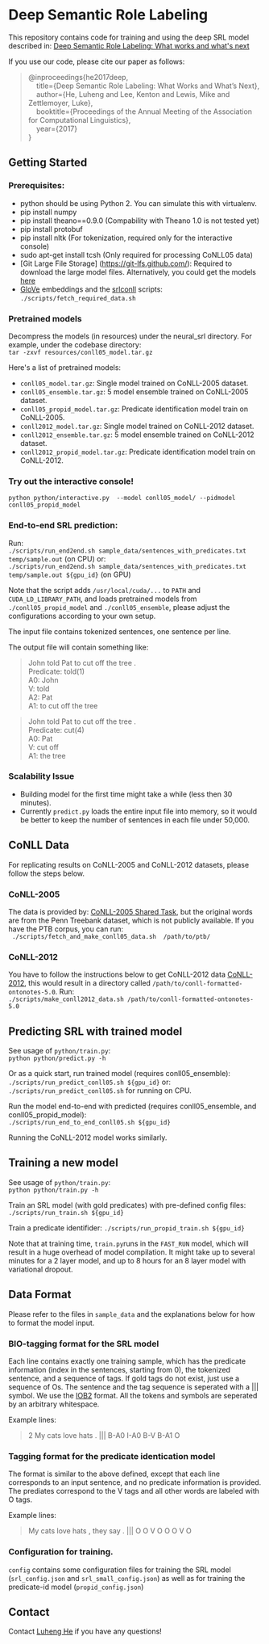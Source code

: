 # Deep Semantic Role Labeling

This repository contains code for training and using the deep SRL model described in:
[Deep Semantic Role Labeling: What works and what's next](https://homes.cs.washington.edu/~luheng/files/acl2017_hllz.pdf)

If you use our code, please cite our paper as follows:  
  > @inproceedings{he2017deep,  
  > &nbsp; &nbsp; title={Deep Semantic Role Labeling: What Works and What’s Next},  
  > &nbsp; &nbsp; author={He, Luheng and Lee, Kenton and Lewis, Mike and Zettlemoyer, Luke},  
  > &nbsp; &nbsp; booktitle={Proceedings of the Annual Meeting of the Association for Computational Linguistics},  
  > &nbsp; &nbsp; year={2017}  
  > }  

## Getting Started
### Prerequisites:
* python should be using Python 2. You can simulate this with virtualenv.
* pip install numpy
* pip install theano==0.9.0 (Compability with Theano 1.0 is not tested yet)
* pip install protobuf
* pip install nltk (For tokenization, required only for the interactive console)
* sudo apt-get install tcsh (Only required for processing CoNLL05 data)
* [Git Large File Storage] (https://git-lfs.github.com/): Required to download the large model files. Alternatively, you could get the models [here](https://drive.google.com/drive/folders/0B5zHXdvxrsjNZUx2YXJ5cEM0TW8?usp=sharing)
* [GloVe](https://nlp.stanford.edu/projects/glove/) embeddings and the [srlconll](http://www.lsi.upc.edu/~srlconll/soft.html) scripts:  
`./scripts/fetch_required_data.sh`

### Pretrained models
Decompress the models (in resources) under the neural_srl directory. For example, under the codebase directory:  
`tar -zxvf resources/conll05_model.tar.gz`

Here's a list of pretrained models:
* `conll05_model.tar.gz`: Single model trained on CoNLL-2005 dataset.
* `conll05_ensemble.tar.gz`: 5 model ensemble trained on CoNLL-2005 dataset.
* `conll05_propid_model.tar.gz`: Predicate identification model train on CoNLL-2005.
* `conll2012_model.tar.gz`: Single model trained on CoNLL-2012 dataset.
* `conll2012_ensemble.tar.gz`: 5 model ensemble trained on CoNLL-2012 dataset.
* `conll2012_propid_model.tar.gz`: Predicate identification model train on CoNLL-2012.


### Try out the interactive console!
`python python/interactive.py  --model conll05_model/ --pidmodel conll05_propid_model`

### End-to-end SRL prediction:
Run:  
`./scripts/run_end2end.sh sample_data/sentences_with_predicates.txt temp/sample.out` (on CPU)
or:   
`./scripts/run_end2end.sh sample_data/sentences_with_predicates.txt temp/sample.out ${gpu_id}` (on GPU)

Note that the script adds `/usr/local/cuda/...` to `PATH` and `CUDA_LD_LIBRARY_PATH`, and loads pretrained models from `./conll05_propid_model` and `./conll05_ensemble`, please adjust the configurations according to your own setup.

The input file contains tokenized sentences, one sentence per line.

The output file will contain something like:
> John told Pat to cut off the tree .  
>  Predicate: told(1)  
>    A0: John  
>    V: told  
>    A2: Pat  
>    A1: to cut off the tree  

> John told Pat to cut off the tree .  
>  Predicate: cut(4)  
>    A0: Pat  
>    V: cut off  
>    A1: the tree  


### Scalability Issue
* Building model for the first time might take a while (less then 30 minutes).
* Currently `predict.py` loads the entire input file into memory, so it would be better to keep the number of sentences in each file under 50,000.

## CoNLL Data
For replicating results on CoNLL-2005 and CoNLL-2012 datasets, please follow the steps below.

### CoNLL-2005
The data is provided by:
[CoNLL-2005 Shared Task](http://www.lsi.upc.edu/~srlconll/soft.html),
but the original words are from the Penn Treebank dataset, which is not publicly available.
If you have the PTB corpus, you can run:  
` ./scripts/fetch_and_make_conll05_data.sh  /path/to/ptb/`  

### CoNLL-2012
You have to follow the instructions below to get CoNLL-2012 data
[CoNLL-2012](http://cemantix.org/data/ontonotes.html), this would result in a directory called `/path/to/conll-formatted-ontonotes-5.0`.
Run:  
`./scripts/make_conll2012_data.sh /path/to/conll-formatted-ontonotes-5.0`

## Predicting SRL with trained model
See usage of `python/train.py`:  
`python python/predict.py -h`

Or as a quick start, run trained model (requires conll05_ensemble):  
`./scripts/run_predict_conll05.sh ${gpu_id}`
or:   
`./scripts/run_predict_conll05.sh` for running on CPU.

Run the model end-to-end with predicted (requires conll05_ensemble, and conll05_propid_model):  
`./scripts/run_end_to_end_conll05.sh ${gpu_id}`

Running the CoNLL-2012 model works similarly.

## Training a new model
See usage of `python/train.py`:  
`python python/train.py -h`

Train an SRL model (with gold predicates) with pre-defined config files:
`./scripts/run_train.sh ${gpu_id}`

Train a predicate identifider:
`./scripts/run_propid_train.sh ${gpu_id}`

Note that at training time, `train.py`runs in the `FAST_RUN` model, which will result in a huge overhead of model compilation. It might take up to several minutes for a 2 layer model, and up to 8 hours for an 8 layer model with variational dropout.

## Data Format
Please refer to the files in `sample_data` and the explanations below for how to format the model input. 

### BIO-tagging format for the SRL model
Each line contains exactly one training sample, which has the predicate information (index in the sentences, starting from 0), the tokenized sentence, and a sequence of tags. If gold tags do not exist, just use a sequence of Os. The sentence and the tag sequence is seperated with a ||| symbol. We use the [IOB2](https://en.wikipedia.org/wiki/Inside_Outside_Beginning) format. All the tokens and symbols are seperated by an arbitrary whitespace.

Example lines:
  > 2 My cats love hats . ||| B-A0 I-A0 B-V B-A1 O

### Tagging format for the predicate identication model
The format is similar to the above defined, except that each line corresponds to an input sentence, and no predicate information is provided. The prediates correspond to the V tags and all other words are labeled with O tags.

Example lines:
  > My cats love hats , they say . ||| O O V O O O V O

### Configuration for training.
`config` contains some configuration files for training the SRL model (`srl_config.json` and `srl_small_config.json`) as well as for training the predicate-id model (`propid_config.json`)


## Contact

Contact [Luheng He](https://homes.cs.washington.edu/~luheng/) if you have any questions!
